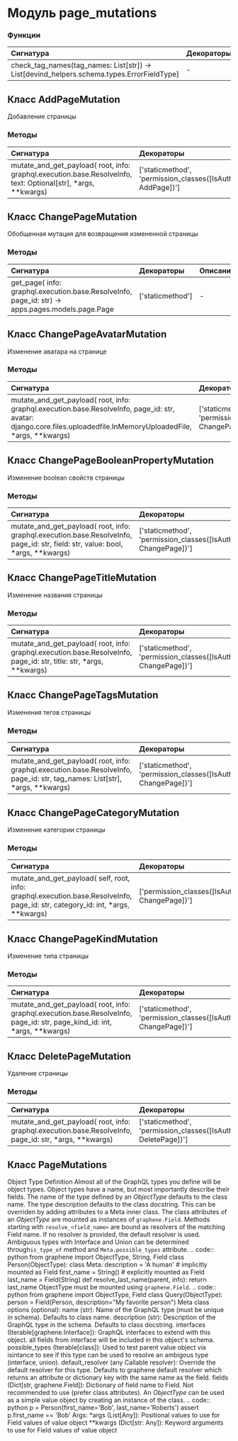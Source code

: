 # Модуль page_mutations



### Функции

| Сигнатура                                                                                     | Декораторы | Описание |
| :-------------------------------------------------------------------------------------------- | :--------- | :------- |
| check_tag_names(tag_names: List[str]) -&#62; List[devind_helpers.schema.types.ErrorFieldType] | -          | -        |

## Класс AddPageMutation

Добавление страницы

### Методы

| Сигнатура                                                                                                     | Декораторы                                                         | Описание |
| :------------------------------------------------------------------------------------------------------------ | :----------------------------------------------------------------- | :------- |
| mutate_and_get_payload( root, info: graphql.execution.base.ResolveInfo, text: Optional[str], *args, **kwargs) | ['staticmethod', 'permission_classes([IsAuthenticated, AddPage])'] | -        |

## Класс ChangePageMutation

Обобщенная мутация для возвращения измененной страницы

### Методы

| Сигнатура                                                                                            | Декораторы       | Описание |
| :--------------------------------------------------------------------------------------------------- | :--------------- | :------- |
| get_page( info: graphql.execution.base.ResolveInfo, page_id: str) -&#62; apps.pages.models.page.Page | ['staticmethod'] | -        |

## Класс ChangePageAvatarMutation

Изменение аватара на странице

### Методы

| Сигнатура                                                                                                                                                           | Декораторы                                                            | Описание |
| :------------------------------------------------------------------------------------------------------------------------------------------------------------------ | :-------------------------------------------------------------------- | :------- |
| mutate_and_get_payload( root, info: graphql.execution.base.ResolveInfo, page_id: str, avatar: django.core.files.uploadedfile.InMemoryUploadedFile, *args, **kwargs) | ['staticmethod', 'permission_classes([IsAuthenticated, ChangePage])'] | -        |

## Класс ChangePageBooleanPropertyMutation

Изменение boolean свойств страницы

### Методы

| Сигнатура                                                                                                                       | Декораторы                                                            | Описание |
| :------------------------------------------------------------------------------------------------------------------------------ | :-------------------------------------------------------------------- | :------- |
| mutate_and_get_payload( root, info: graphql.execution.base.ResolveInfo, page_id: str, field: str, value: bool, *args, **kwargs) | ['staticmethod', 'permission_classes([IsAuthenticated, ChangePage])'] | -        |

## Класс ChangePageTitleMutation

Изменение названия страницы

### Методы

| Сигнатура                                                                                                          | Декораторы                                                            | Описание |
| :----------------------------------------------------------------------------------------------------------------- | :-------------------------------------------------------------------- | :------- |
| mutate_and_get_payload( root, info: graphql.execution.base.ResolveInfo, page_id: str, title: str, *args, **kwargs) | ['staticmethod', 'permission_classes([IsAuthenticated, ChangePage])'] | -        |

## Класс ChangePageTagsMutation

Изменения тегов страницы

### Методы

| Сигнатура                                                                                                                    | Декораторы                                                            | Описание |
| :--------------------------------------------------------------------------------------------------------------------------- | :-------------------------------------------------------------------- | :------- |
| mutate_and_get_payload( root, info: graphql.execution.base.ResolveInfo, page_id: str, tag_names: List[str], *args, **kwargs) | ['staticmethod', 'permission_classes([IsAuthenticated, ChangePage])'] | -        |

## Класс ChangePageCategoryMutation

Изменение категории страницы

### Методы

| Сигнатура                                                                                                                      | Декораторы                                            | Описание |
| :----------------------------------------------------------------------------------------------------------------------------- | :---------------------------------------------------- | :------- |
| mutate_and_get_payload( self, root, info: graphql.execution.base.ResolveInfo, page_id: str, category_id: int, *args, **kwargs) | ['permission_classes([IsAuthenticated, ChangePage])'] | -        |

## Класс ChangePageKindMutation

Изменение типа страницы

### Методы

| Сигнатура                                                                                                                 | Декораторы                                                            | Описание |
| :------------------------------------------------------------------------------------------------------------------------ | :-------------------------------------------------------------------- | :------- |
| mutate_and_get_payload( root, info: graphql.execution.base.ResolveInfo, page_id: str, page_kind_id: int, *args, **kwargs) | ['staticmethod', 'permission_classes([IsAuthenticated, ChangePage])'] | -        |

## Класс DeletePageMutation

Удаление страницы

### Методы

| Сигнатура                                                                                              | Декораторы                                                            | Описание |
| :----------------------------------------------------------------------------------------------------- | :-------------------------------------------------------------------- | :------- |
| mutate_and_get_payload( root, info: graphql.execution.base.ResolveInfo, page_id: str, *args, **kwargs) | ['staticmethod', 'permission_classes([IsAuthenticated, DeletePage])'] | -        |

## Класс PageMutations

Object Type Definition Almost all of the GraphQL types you define will be object types. Object types have a name, but most importantly describe their fields. The name of the type defined by an _ObjectType_ defaults to the class name. The type description defaults to the class docstring. This can be overriden by adding attributes to a Meta inner class. The class attributes of an _ObjectType_ are mounted as instances of ``graphene.Field``. Methods starting with ``resolve_<field_name>`` are bound as resolvers of the matching Field name. If no resolver is provided, the default resolver is used. Ambiguous types with Interface and Union can be determined through``is_type_of`` method and ``Meta.possible_types`` attribute. .. code:: python from graphene import ObjectType, String, Field class Person(ObjectType): class Meta: description = 'A human' # implicitly mounted as Field first_name = String() # explicitly mounted as Field last_name = Field(String) def resolve_last_name(parent, info): return last_name ObjectType must be mounted using ``graphene.Field``. .. code:: python from graphene import ObjectType, Field class Query(ObjectType): person = Field(Person, description="My favorite person") Meta class options (optional): name (str): Name of the GraphQL type (must be unique in schema). Defaults to class name. description (str): Description of the GraphQL type in the schema. Defaults to class docstring. interfaces (Iterable[graphene.Interface]): GraphQL interfaces to extend with this object. all fields from interface will be included in this object's schema. possible_types (Iterable[class]): Used to test parent value object via isintance to see if this type can be used to resolve an ambigous type (interface, union). default_resolver (any Callable resolver): Override the default resolver for this type. Defaults to graphene default resolver which returns an attribute or dictionary key with the same name as the field. fields (Dict[str, graphene.Field]): Dictionary of field name to Field. Not recommended to use (prefer class attributes). An _ObjectType_ can be used as a simple value object by creating an instance of the class. .. code:: python p = Person(first_name='Bob', last_name='Roberts') assert p.first_name == 'Bob' Args: *args (List[Any]): Positional values to use for Field values of value object **kwargs (Dict[str: Any]): Keyword arguments to use for Field values of value object
